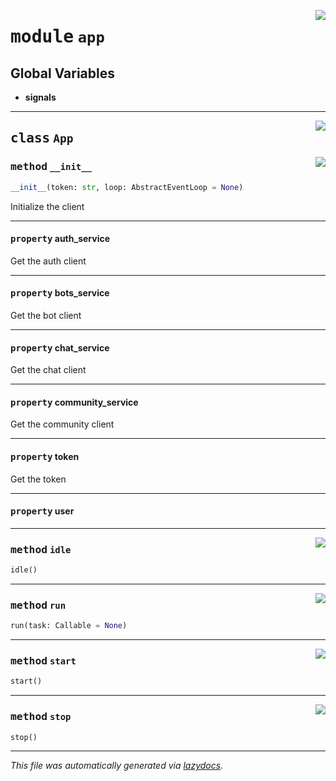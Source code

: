 <!-- markdownlint-disable -->

<a href="https://github.com/switchcollab/Switch-Bots-Python-Library/tree/main/src/switch/app.py#L0"><img align="right" src="https://img.shields.io/badge/-source-cccccc?style=flat-square"/></a>

# <kbd>module</kbd> `app`




**Global Variables**
---------------
- **signals**


---

<a href="https://github.com/switchcollab/Switch-Bots-Python-Library/tree/main/src/switch/app.py#L23"><img align="right" src="https://img.shields.io/badge/-source-cccccc?style=flat-square"/></a>

## <kbd>class</kbd> `App`




<a href="https://github.com/switchcollab/Switch-Bots-Python-Library/tree/main/src/switch/app.py#L24"><img align="right" src="https://img.shields.io/badge/-source-cccccc?style=flat-square"/></a>

### <kbd>method</kbd> `__init__`

```python
__init__(token: str, loop: AbstractEventLoop = None)
```

Initialize the client 


---

#### <kbd>property</kbd> auth_service

Get the auth client 

---

#### <kbd>property</kbd> bots_service

Get the bot client 

---

#### <kbd>property</kbd> chat_service

Get the chat client 

---

#### <kbd>property</kbd> community_service

Get the community client 

---

#### <kbd>property</kbd> token

Get the token 

---

#### <kbd>property</kbd> user







---

<a href="https://github.com/switchcollab/Switch-Bots-Python-Library/tree/main/src/switch/app.py#L129"><img align="right" src="https://img.shields.io/badge/-source-cccccc?style=flat-square"/></a>

### <kbd>method</kbd> `idle`

```python
idle()
```





---

<a href="https://github.com/switchcollab/Switch-Bots-Python-Library/tree/main/src/switch/app.py#L147"><img align="right" src="https://img.shields.io/badge/-source-cccccc?style=flat-square"/></a>

### <kbd>method</kbd> `run`

```python
run(task: Callable = None)
```





---

<a href="https://github.com/switchcollab/Switch-Bots-Python-Library/tree/main/src/switch/app.py#L66"><img align="right" src="https://img.shields.io/badge/-source-cccccc?style=flat-square"/></a>

### <kbd>method</kbd> `start`

```python
start()
```





---

<a href="https://github.com/switchcollab/Switch-Bots-Python-Library/tree/main/src/switch/app.py#L106"><img align="right" src="https://img.shields.io/badge/-source-cccccc?style=flat-square"/></a>

### <kbd>method</kbd> `stop`

```python
stop()
```








---

_This file was automatically generated via [lazydocs](https://github.com/ml-tooling/lazydocs)._
